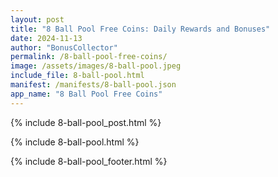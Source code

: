 ```yaml
---
layout: post
title: "8 Ball Pool Free Coins: Daily Rewards and Bonuses"
date: 2024-11-13
author: "BonusCollector"
permalink: /8-ball-pool-free-coins/
image: /assets/images/8-ball-pool.jpeg
include_file: 8-ball-pool.html
manifest: /manifests/8-ball-pool.json
app_name: "8 Ball Pool Free Coins"
---
```


{% include 8-ball-pool_post.html %}

{% include 8-ball-pool.html %}

{% include 8-ball-pool_footer.html %}